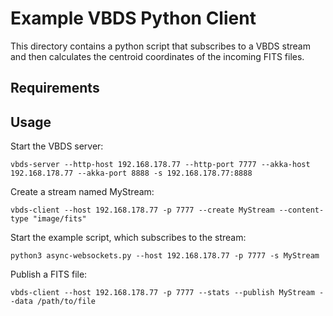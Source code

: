 # Example VBDS Python Client

This directory contains a python script that subscribes to a VBDS stream and then calculates the centroid coordinates 
of the incoming FITS files.

## Requirements

## Usage

Start the VBDS server:

    vbds-server --http-host 192.168.178.77 --http-port 7777 --akka-host 192.168.178.77 --akka-port 8888 -s 192.168.178.77:8888

Create a stream named MyStream:

    vbds-client --host 192.168.178.77 -p 7777 --create MyStream --content-type "image/fits"

Start the example script, which subscribes to the stream:

    python3 async-websockets.py --host 192.168.178.77 -p 7777 -s MyStream

Publish a FITS file:

    vbds-client --host 192.168.178.77 -p 7777 --stats --publish MyStream --data /path/to/file

